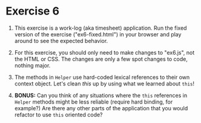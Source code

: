 # Exercise 6

1. This exercise is a work-log (aka timesheet) application. Run the fixed version of the exercise ("ex6-fixed.html") in your browser and play around to see the expected behavior.

2. For this exercise, you should only need to make changes to "ex6.js", not the HTML or CSS. The changes are only a few spot changes to code, nothing major.

3. The methods in `Helper` use hard-coded lexical references to their own context object. Let's clean *this* up by using what we learned about `this`!

4. **BONUS:** Can you think of any situations where the `this` references in `Helper` methods might be less reliable (require hard binding, for example?) Are there any other parts of the application that you would refactor to use `this` oriented code?
